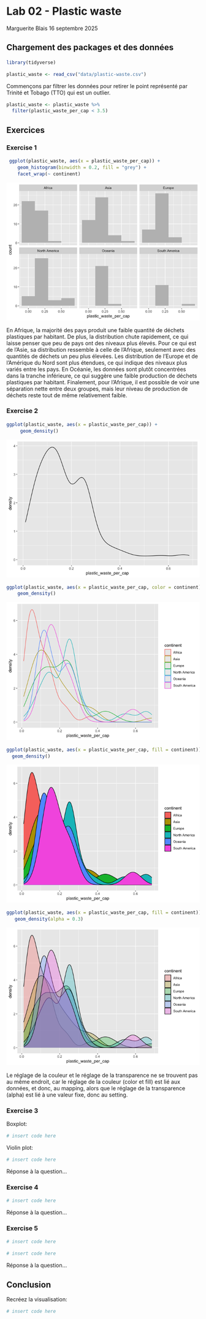 Lab 02 - Plastic waste
================
Marguerite Blais
16 septembre 2025

## Chargement des packages et des données

``` r
library(tidyverse) 
```

``` r
plastic_waste <- read_csv("data/plastic-waste.csv")
```

Commençons par filtrer les données pour retirer le point représenté par
Trinité et Tobago (TTO) qui est un outlier.

``` r
plastic_waste <- plastic_waste %>%
  filter(plastic_waste_per_cap < 3.5)
```

## Exercices

### Exercise 1

``` r
 ggplot(plastic_waste, aes(x = plastic_waste_per_cap)) +
    geom_histogram(binwidth = 0.2, fill = "grey") +
    facet_wrap(~ continent)
```

![](lab-02_files/figure-gfm/plastic-waste-continent-1.png)<!-- -->

En Afrique, la majorité des pays produit une faible quantité de déchets
plastiques par habitant. De plus, la distribution chute rapidement, ce
qui laisse penser que peu de pays ont des niveaux plus élevés. Pour ce
qui est de l’Asie, sa distribution ressemble à celle de l’Afrique,
seulement avec des quantités de déchets un peu plus élevées. Les
distribution de l’Europe et de l’Amérique du Nord sont plus étendues, ce
qui indique des niveaux plus variés entre les pays. En Océanie, les
données sont plutôt concentrées dans la tranche inférieure, ce qui
suggère une faible production de déchets plastiques par habitant.
Finalement, pour l’Afrique, il est possible de voir une séparation nette
entre deux groupes, mais leur niveau de production de déchets reste tout
de même relativement faible.

### Exercise 2

``` r
ggplot(plastic_waste, aes(x = plastic_waste_per_cap)) +
     geom_density()
```

![](lab-02_files/figure-gfm/plastic-waste-density-1.png)<!-- -->

``` r
ggplot(plastic_waste, aes(x = plastic_waste_per_cap, color = continent)) +
    geom_density()
```

![](lab-02_files/figure-gfm/plastic-waste-density-2.png)<!-- -->

``` r
ggplot(plastic_waste, aes(x = plastic_waste_per_cap, fill = continent)) +
  geom_density()
```

![](lab-02_files/figure-gfm/plastic-waste-density-3.png)<!-- -->

``` r
ggplot(plastic_waste, aes(x = plastic_waste_per_cap, fill = continent)) +
   geom_density(alpha = 0.3)
```

![](lab-02_files/figure-gfm/plastic-waste-density-4.png)<!-- -->

Le réglage de la couleur et le réglage de la transparence ne se trouvent
pas au même endroit, car le réglage de la couleur (color et fill) est
lié aux données, et donc, au mapping, alors que le réglage de la
transparence (alpha) est lié à une valeur fixe, donc au setting.

### Exercise 3

Boxplot:

``` r
# insert code here
```

Violin plot:

``` r
# insert code here
```

Réponse à la question…

### Exercise 4

``` r
# insert code here
```

Réponse à la question…

### Exercise 5

``` r
# insert code here
```

``` r
# insert code here
```

Réponse à la question…

## Conclusion

Recréez la visualisation:

``` r
# insert code here
```
